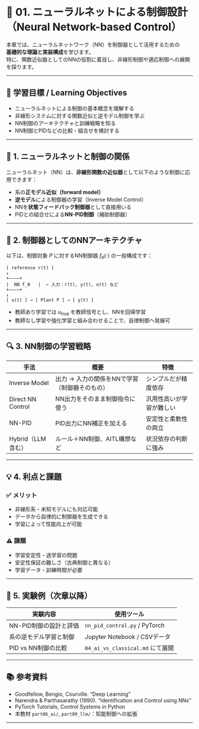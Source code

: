 # 🤖 01. ニューラルネットによる制御設計（Neural Network-based Control）

本章では、ニューラルネットワーク（NN）を制御器として活用するための  
**基礎的な理論と実装構成**を学びます。  
特に、関数近似器としてのNNの役割に着目し、非線形制御や適応制御への展開を探ります。

---

## 🎯 学習目標 / Learning Objectives

- ニューラルネットによる制御の基本概念を理解する  
- 非線形システムに対する関数近似と逆モデル制御を学ぶ  
- NN制御のアーキテクチャと訓練戦略を知る  
- NN制御とPIDなどの比較・組合せを検討する

---

## 🧠 1. ニューラルネットと制御の関係

ニューラルネット（NN）は、**非線形関数の近似器**として以下のような制御に応用できます：

- 系の**正モデル近似（forward model）**
- **逆モデル**による制御器の学習（Inverse Model Control）
- NNを**状態フィードバック制御器**として直接用いる
- PIDとの組合せによる**NN-PID制御**（補助制御器）

---

## 📐 2. 制御器としてのNNアーキテクチャ

以下は、制御対象 $P$ に対するNN制御器 $f_\theta(\cdot)$ の一般構成です：
```
[ reference r(t) ]
↓
+———–+
|  NN f_θ   |  ← 入力：r(t), y(t), e(t) など
+———–+
↓
[ u(t) ] → [ Plant P ] → [ y(t) ]
```
- 教師あり学習では $u_{\text{true}}$ を教師信号とし、NNを回帰学習  
- 教師なし学習や強化学習と組み合わせることで、自律制御へ発展可

---

## 🔍 3. NN制御の学習戦略

| 手法              | 概要                                      | 特徴                   |
|-------------------|-------------------------------------------|------------------------|
| Inverse Model     | 出力 → 入力の関係をNNで学習（制御器そのもの） | シンプルだが精度依存     |
| Direct NN Control | NN出力をそのまま制御指令に使う               | 汎用性高いが学習が難しい |
| NN-PID            | PID出力にNN補正を加える                     | 安定性と柔軟性の両立     |
| Hybrid（LLM含む）| ルール＋NN制御、AITL構想など                 | 状況依存の判断に強み     |

---

## 💡 4. 利点と課題

### ✅ メリット

- 非線形系・未知モデルにも対応可能
- データから自律的に制御器を生成できる
- 学習によって性能向上が可能

### ⚠️ 課題

- 学習安定性・過学習の問題
- 安定性保証の難しさ（古典制御と異なる）
- 学習データ・訓練時間が必要

---

## 🧪 5. 実験例（次章以降）

| 実験内容                  | 使用ツール        |
|---------------------------|-------------------|
| NN-PID制御の設計と評価    | `nn_pid_control.py` / PyTorch  
| 系の逆モデル学習と制御    | Jupyter Notebook / CSVデータ  
| PID vs NN制御の比較       | `04_ai_vs_classical.md` にて展開

---

## 📚 参考資料

- Goodfellow, Bengio, Courville. “Deep Learning”
- Narendra & Parthasarathy (1990). “Identification and Control using NNs”
- PyTorch Tutorials, Control Systems in Python
- 本教材 `part06_ai/`, `part09_llm/`：知能制御への拡張

---
